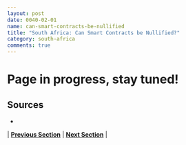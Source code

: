 ```yaml
---
layout: post
date: 0040-02-01
name: can-smart-contracts-be-nullified
title: "South Africa: Can Smart Contracts be Nullified?"
category: south-africa
comments: true
---
```


# Page in progress, stay tuned!

Sources
-- 
- 


| **[Previous Section](https://neo-project.github.io/global-blockchain-compliance-hub//south-africa/south-africa-dispute-resolution.html)** | **[Next Section]( https://neo-project.github.io/global-blockchain-compliance-hub//south-africa/south-africa-suggested-readings.html)** |
